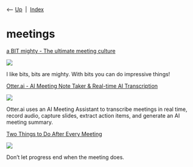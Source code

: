 <div class="nav">

⟵ [Up](index.html)  \|  [Index](index.html)

</div>

# meetings

<div class="cards">

<div class="card">

<div class="card-title">

[a BIT mighty - The ultimate meeting
culture](https://abitmighty.com/posts/the-ultimate-meeting-culture)

</div>

<div class="card-image">

[![](https://abitmighty.com/static/share.png)](https://abitmighty.com/posts/the-ultimate-meeting-culture)

</div>

I like bits, bits are mighty. With bits you can do impressive things!

</div>

<div class="card">

<div class="card-title">

[Otter.ai - AI Meeting Note Taker & Real-time AI
Transcription](https://otter.ai)

</div>

<div class="card-image">

[![](https://cdn.prod.website-files.com/618e9316785b3582a5178502/620d386acf1b61fec39b06c6_otter-og-image-02.png)](https://otter.ai)

</div>

Otter.ai uses an AI Meeting Assistant to transcribe meetings in real
time, record audio, capture slides, extract action items, and generate
an AI meeting summary.

</div>

<div class="card">

<div class="card-title">

[Two Things to Do After Every
Meeting](https://hbr.org/2015/11/two-things-to-do-after-every-meeting)

</div>

<div class="card-image">

[![](https://hbr.org/resources/images/hbr_opengraph_940x490.png)](https://hbr.org/2015/11/two-things-to-do-after-every-meeting)

</div>

Don’t let progress end when the meeting does.

</div>

</div>
